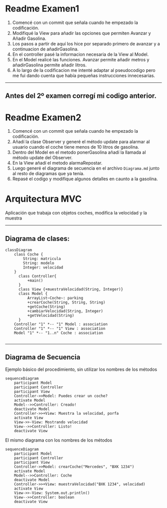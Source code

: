 # Readme Examen1

1. Comencé con un commit que señala cuando he empezado la codificación.
2. Modifiqué la View para añadir las opciones que permiten Avanzar y Añadir Gasolina.
3. Los pasos a partir de aquí los hice por separado primero de avanzar y a continuacion de añadirGasolina.
4. En el controller pasé la informacion necesaria de la View al Model.
5. En el Model realicé las funciones. Avanzar permite añadir metros y añadirGasolina permite añadir litros.
6. A lo largo de la codificacion me intenté adaptar al pseudocodigo pero me fui dando cuenta que había pequeñas instrucciones innecesarias.
----
Antes del 2º examen corregí mi codigo anterior.
----
# Readme Examen2
1. Comencé con un commit que señala cuando he empezado la codificación.
2. Añadí la clase Observer y generé el método update para alarmar al usuario cuando el coche tiene menos de 10 litros de gasolina.
3. Dentro del Model en el metodo ponerGasolina añadí la llamada al método update del Observer.
4. En la View añadí el metodo alarmaRepostar.
5. Luego generé el diagrama de secuencia en el archivo `Diagrama.md` junto al resto de diagramas que ya tenía.
6. Repasé el codigo y modifique algunos detalles en caunto a la gasolina.








# Arquitectura MVC

Aplicación que trabaja con objetos coches, modifica la velocidad y la muestra

---
## Diagrama de clases:

```mermaid
classDiagram
    class Coche {
        String: matricula
        String: modelo
        Integer: velocidad
    }
      class Controller{
          +main()
      }
      class View {+muestraVelocidad(String, Integer)}
      class Model {
          ArrayList~Coche~: parking
          +crearCoche(String, String, String)
          +getCoche(String)
          +cambiarVelocidad(String, Integer)
          +getVelocidad(String)
      }
    Controller "1" *-- "1" Model : association
    Controller "1" *-- "1" View : association
    Model "1" *-- "1..n" Coche : association
      
```

---

## Diagrama de Secuencia

Ejemplo básico del procedimiento, sin utilizar los nombres de los métodos


```mermaid
sequenceDiagram
    participant Model
    participant Controller
    participant View
    Controller->>Model: Puedes crear un coche?
    activate Model
    Model-->>Controller: Creado!
    deactivate Model
    Controller->>+View: Muestra la velocidad, porfa
    activate View
    View->>-View: Mostrando velocidad
    View-->>Controller: Listo!
    deactivate View
```

El mismo diagrama con los nombres de los métodos

```mermaid
sequenceDiagram
    participant Model
    participant Controller
    participant View
    Controller->>Model: crearCoche("Mercedes", "BXK 1234")
    activate Model
    Model-->>Controller: Coche
    deactivate Model
    Controller->>+View: muestraVelocidad("BXK 1234", velocidad)
    activate View
    View->>-View: System.out.println()
    View-->>Controller: boolean
    deactivate View
```

